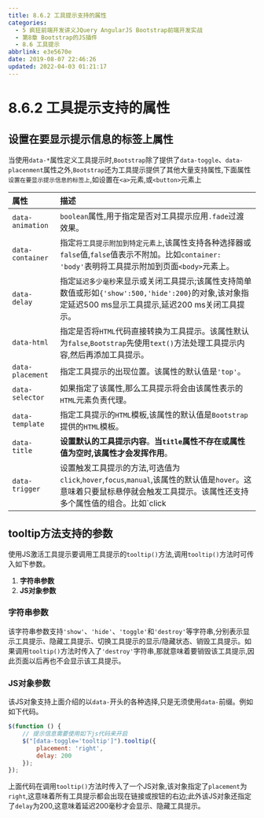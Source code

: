 ```yaml
---
title: 8.6.2 工具提示支持的属性
categories: 
  - 5 疯狂前端开发讲义JQuery AngularJS Bootstrap前端开发实战
  - 第8章 Bootstrap的JS插件
  - 8.6 工具提示
abbrlink: e3e5670e
date: 2019-08-07 22:46:26
updated: 2022-04-03 01:21:17
---
```

# 8.6.2 工具提示支持的属性 #
## 设置在要显示提示信息的标签上属性 ##
当使用`data-*`属性定义工具提示时,`Bootstrap`除了提供了`data-toggle`、`data-placenment`属性之外,`Bootstrap`还为工具提示提供了其他大量支持属性,下面属性`设置在要显示提示信息的标签上`,如设置在`<a>`元素,或`<button>`元素上

|属性|描述|
|:---|:---|
|`data-animation`|`boolean`属性,用于指定是否对工具提示应用`.fade`过渡效果。|
|`data-container`|指定`将工具提示附加到特定元素上`,该属性支持各种选择器或`false`值,`false`值表示不附加。比如`container: 'body'`表明将工具提示附加到页面`<body>`元素上。|
|`data-delay`|指定`延迟多少毫秒`来显示或关闭工具提示;该属性支持简单数值或形如`{'show':500,'hide':200}`的对象,该对象指定延迟500 ms显示工具提示,延迟200 ms关闭工具提示。|
|`data-html`|指定是否将`HTML`代码直接转换为工具提示。该属性默认为`false`,`Bootstrap`先使用`text()`方法处理工具提示内容,然后再添加工具提示。|
|`data-placement`|指定工具提示的出现位置。该属性的默认值是`'top'`。|
|`data-selector`|如果指定了该属性,那么工具提示将会由该属性表示的`HTML`元素负责代理。|
|`data-template`|指定工具提示的`HTML`模板,该属性的默认值是`Bootstrap`提供的`HTML`模板。|
|`data-title`|**设置默认的工具提示内容**。**当`title`属性不存在或属性值为空时,该属性才会发挥作用**。|
|`data-trigger`|设置触发工具提示的方法,可选值为`click`,`hover`,`focus`,`manual`,该属性的默认值是`hover`。这意味着只要鼠标悬停就会触发工具提示。该属性还支持多个属性值的组合。比如`click|hover`,这意味着鼠标悬停或单击都会触发工具提示。|

## tooltip方法支持的参数 ##

使用JS激活工具提示要调用工具提示的`tooltip()`方法,调用`tooltip()`方法时可传入如下参数。
1. **字符串参数**
2. **JS对象参数**

### 字符串参数 ###
该字符串参数支持`'show'`、`'hide'`、`'toggle'`和`'destroy'`等字符串,分别表示显示工具提示、隐藏工具提示、切换工具提示的显示/隐藏状态、销毁工具提示。如果调用`tooltip()`方法时传入了`'destroy'`字符串,那就意味着要销毁该工具提示,因此页面以后再也不会显示该工具提示。
### JS对象参数 ###
该JS对象支持上面介绍的以`data-`开头的各种选择,只是无须使用`data-`前缀。例如如下代码。
```javascript
$(function () {
    // 提示信息需要使用如下js代码来开启
    $("[data-toggle='tooltip']").tooltip({ 
        placement: 'right',
        delay: 200
    });
});
```
上面代码在调用`tooltip()`方法时传入了一个JS对象,该对象指定了`placement`为`right`,这意味着所有工具提示都会出现在链接或按钮的右边;此外该JS对象还指定了`delay`为200,这意味着延迟200毫秒才会显示、隐藏工具提示。


